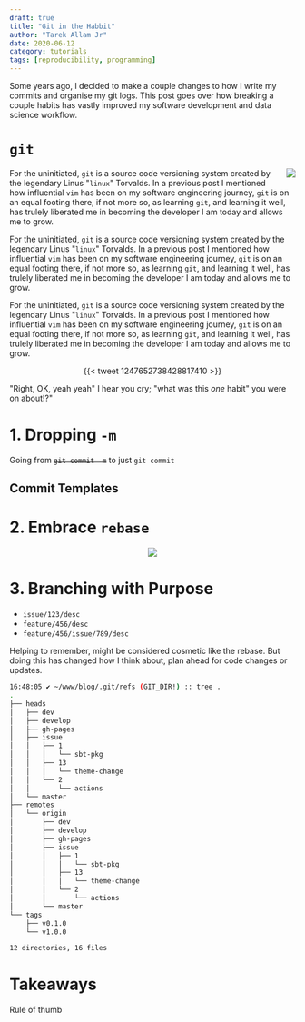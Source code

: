 ```yaml
---
draft: true
title: "Git in the Habbit"
author: "Tarek Allam Jr"
date: 2020-06-12
category: tutorials
tags: [reproducibility, programming]
---
```


Some years ago, I decided to make a couple changes to how I write my commits and organise my git
logs. This post goes over how breaking a couple habits has vastly improved my software development
and data science workflow.

<!--more-->

# <a name="git-intro"></a>`git`

<img src="https://imgs.xkcd.com/comics/git.png" style="float: right;margin: 0px 0px 10px 15px;">

For the uninitiated, `git` is a source code versioning system created by the legendary Linus
"`linux`" Torvalds. In a previous post <INSERT-HERE> I mentioned how influential `vim` has been on
my software engineering journey, `git` is on an equal footing there, if not more so, as learning
`git`, and learning it well, has trulely liberated me in becoming the developer I am today and
allows me to grow.

For the uninitiated, `git` is a source code versioning system created by the legendary Linus
"`linux`" Torvalds. In a previous post <INSERT-HERE> I mentioned how influential `vim` has been on
my software engineering journey, `git` is on an equal footing there, if not more so, as learning
`git`, and learning it well, has trulely liberated me in becoming the developer I am today and
allows me to grow.

For the uninitiated, `git` is a source code versioning system created by the legendary Linus
"`linux`" Torvalds. In a previous post <INSERT-HERE> I mentioned how influential `vim` has been on
my software engineering journey, `git` is on an equal footing there, if not more so, as learning
`git`, and learning it well, has trulely liberated me in becoming the developer I am today and
allows me to grow.

<center>
{{< tweet 1247652738428817410 >}}
</center>

"Right, OK, yeah yeah" I hear you cry; "what was this _one_ habit" you were on about!?"

# <a name="git-intro"></a>1. Dropping `-m`

Going from ~~`git commit -m`~~ to just `git commit`

## <a name="git-intro"></a>Commit Templates

# <a name="git-intro"></a>2. Embrace `rebase`

<center>
<img src="https://static01.nyt.com/images/2016/08/05/us/05onfire1_xp/05onfire1_xp-articleLarge-v2.jpg?quality=75&auto=webp&disable=upscale">
</center>

# <a name="git-intro"></a>3. Branching with Purpose

* `issue/123/desc`
* `feature/456/desc`
* `feature/456/issue/789/desc`

Helping to remember, might be considered cosmetic like the rebase. But doing this has changed how I
think about, plan ahead for code changes or updates.

```bash
16:48:05 ✔ ~/www/blog/.git/refs (GIT_DIR!) :: tree .
.
├── heads
│   ├── dev
│   ├── develop
│   ├── gh-pages
│   ├── issue
│   │   ├── 1
│   │   │   └── sbt-pkg
│   │   ├── 13
│   │   │   └── theme-change
│   │   └── 2
│   │       └── actions
│   └── master
├── remotes
│   └── origin
│       ├── dev
│       ├── develop
│       ├── gh-pages
│       ├── issue
│       │   ├── 1
│       │   │   └── sbt-pkg
│       │   ├── 13
│       │   │   └── theme-change
│       │   └── 2
│       │       └── actions
│       └── master
└── tags
    ├── v0.1.0
    └── v1.0.0

12 directories, 16 files

```

# <a name="git-intro"></a>Takeaways

Rule of thumb
<!-- {{< figure src="/blog/img/posts/2016-11-12-Matlab-R-Julia-Notebooks/newprojectlist.png" class="alignright">}} -->

<!-- - [Scala and SBT Introduction](#scala) -->
<!-- - [SBT-Native-Packager](#native) -->
<!-- - [Docker](#docker) -->

<!-- ```python -->
<!-- print(f"Numpy: {np.__version__}") -->
<!-- ``` -->

<!-- Say if I said something here -->

<!-- ```bash -->
<!-- $ echo "Hello World!" -->
<!-- ``` -->

<!-- ```scala -->
<!-- println("hello") -->
<!-- def somefunction(col: String) -->

<!-- val mate = Int 5 -->
<!-- ``` -->

